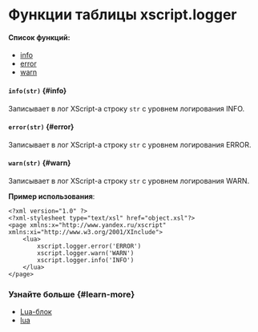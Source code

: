 # Функции таблицы xscript.logger

#### Список функций:

- [info](block-lua-logger-methods.md#info)
- [error](block-lua-logger-methods.md#error)
- [warn](block-lua-logger-methods.md#warn)

#### `info(str)` {#info}

Записывает в лог XScript-а строку `str` с уровнем логирования INFO.

#### `error(str)` {#error}

Записывает в лог XScript-а строку `str` с уровнем логирования ERROR.

#### `warn(str)` {#warn}

Записывает в лог XScript-а строку `str` с уровнем логирования WARN.

**Пример использования**:

```
<?xml version="1.0" ?>
<?xml-stylesheet type="text/xsl" href="object.xsl"?>
<page xmlns:x="http://www.yandex.ru/xscript" xmlns:xi="http://www.w3.org/2001/XInclude">
    <lua>
        xscript.logger.error('ERROR')
        xscript.logger.warn('WARN')
        xscript.logger.info('INFO')      
    </lua>
</page>
```

### Узнайте больше {#learn-more}
* [Lua-блок](../concepts/block-lua-ov.md)
* [lua](../reference/lua.md)
